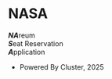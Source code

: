 # NASA

***NA***reum<br /> ***S***eat Reservation<br />***A***pplication 

- Powered By Cluster, 2025